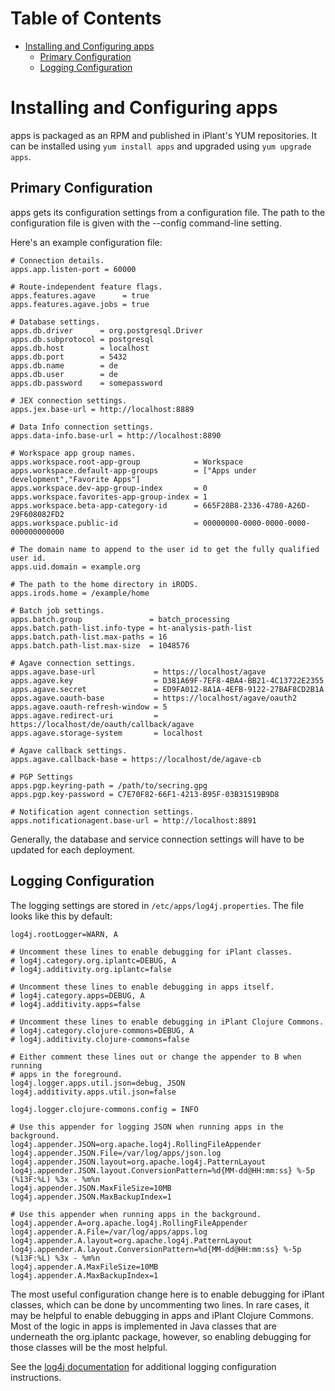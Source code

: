 # Table of Contents

* [Installing and Configuring apps](#installing-and-configuring-apps)
    * [Primary Configuration](#primary-configuration)
    * [Logging Configuration](#logging-configuration)

# Installing and Configuring apps

apps is packaged as an RPM and published in iPlant's YUM repositories.
It can be installed using `yum install apps` and upgraded using
`yum upgrade apps`.

## Primary Configuration

apps gets its configuration settings from a configuration file. The path
to the configuration file is given with the --config command-line setting.

Here's an example configuration file:

```properties
# Connection details.
apps.app.listen-port = 60000

# Route-independent feature flags.
apps.features.agave      = true
apps.features.agave.jobs = true

# Database settings.
apps.db.driver      = org.postgresql.Driver
apps.db.subprotocol = postgresql
apps.db.host        = localhost
apps.db.port        = 5432
apps.db.name        = de
apps.db.user        = de
apps.db.password    = somepassword

# JEX connection settings.
apps.jex.base-url = http://localhost:8889

# Data Info connection settings.
apps.data-info.base-url = http://localhost:8890

# Workspace app group names.
apps.workspace.root-app-group            = Workspace
apps.workspace.default-app-groups        = ["Apps under development","Favorite Apps"]
apps.workspace.dev-app-group-index       = 0
apps.workspace.favorites-app-group-index = 1
apps.workspace.beta-app-category-id      = 665F28B8-2336-4780-A26D-29F608082FD2
apps.workspace.public-id                 = 00000000-0000-0000-0000-000000000000

# The domain name to append to the user id to get the fully qualified user id.
apps.uid.domain = example.org

# The path to the home directory in iRODS.
apps.irods.home = /example/home

# Batch job settings.
apps.batch.group               = batch_processing
apps.batch.path-list.info-type = ht-analysis-path-list
apps.batch.path-list.max-paths = 16
apps.batch.path-list.max-size  = 1048576

# Agave connection settings.
apps.agave.base-url             = https://localhost/agave
apps.agave.key                  = D381A69F-7EF8-4BA4-BB21-4C13722E2355
apps.agave.secret               = ED9FA012-8A1A-4EFB-9122-27BAF8CD2B1A
apps.agave.oauth-base           = https://localhost/agave/oauth2
apps.agave.oauth-refresh-window = 5
apps.agave.redirect-uri         = https://localhost/de/oauth/callback/agave
apps.agave.storage-system       = localhost

# Agave callback settings.
apps.agave.callback-base = https://localhost/de/agave-cb

# PGP Settings
apps.pgp.keyring-path = /path/to/secring.gpg
apps.pgp.key-password = C7E70F82-66F1-4213-B95F-03B31519B9D8

# Notification agent connection settings.
apps.notificationagent.base-url = http://localhost:8891
```

Generally, the database and service connection settings will have to be
updated for each deployment.

## Logging Configuration

The logging settings are stored in `/etc/apps/log4j.properties`.  The file
looks like this by default:

```properties
log4j.rootLogger=WARN, A

# Uncomment these lines to enable debugging for iPlant classes.
# log4j.category.org.iplantc=DEBUG, A
# log4j.additivity.org.iplantc=false

# Uncomment these lines to enable debugging in apps itself.
# log4j.category.apps=DEBUG, A
# log4j.additivity.apps=false

# Uncomment these lines to enable debugging in iPlant Clojure Commons.
# log4j.category.clojure-commons=DEBUG, A
# log4j.additivity.clojure-commons=false

# Either comment these lines out or change the appender to B when running
# apps in the foreground.
log4j.logger.apps.util.json=debug, JSON
log4j.additivity.apps.util.json=false

log4j.logger.clojure-commons.config = INFO

# Use this appender for logging JSON when running apps in the background.
log4j.appender.JSON=org.apache.log4j.RollingFileAppender
log4j.appender.JSON.File=/var/log/apps/json.log
log4j.appender.JSON.layout=org.apache.log4j.PatternLayout
log4j.appender.JSON.layout.ConversionPattern=%d{MM-dd@HH:mm:ss} %-5p (%13F:%L) %3x - %m%n
log4j.appender.JSON.MaxFileSize=10MB
log4j.appender.JSON.MaxBackupIndex=1

# Use this appender when running apps in the background.
log4j.appender.A=org.apache.log4j.RollingFileAppender
log4j.appender.A.File=/var/log/apps/apps.log
log4j.appender.A.layout=org.apache.log4j.PatternLayout
log4j.appender.A.layout.ConversionPattern=%d{MM-dd@HH:mm:ss} %-5p (%13F:%L) %3x - %m%n
log4j.appender.A.MaxFileSize=10MB
log4j.appender.A.MaxBackupIndex=1
```

The most useful configuration change here is to enable debugging for iPlant
classes, which can be done by uncommenting two lines.  In rare cases, it may
be helpful to enable debugging in apps and iPlant Clojure Commons.
Most of the logic in apps is implemented in Java classes that are
underneath the org.iplantc package, however, so enabling debugging for those
classes will be the most helpful.

See the [log4j documentation](http://logging.apache.org/log4j/1.2/manual.html)
for additional logging configuration instructions.
